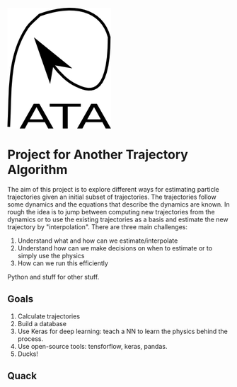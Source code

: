 ![alt text](pata.png "PATA logo")

# Project for Another Trajectory Algorithm

The aim of this project is to explore different ways for estimating particle trajectories given an initial subset of trajectories. The trajectories follow some dynamics and the equations that describe the dynamics are known. In rough the idea is to jump between computing new trajectories from the dynamics or to use the existing trajectories as a basis and estimate the new trajectory by "interpolation". There are three main challenges:

1. Understand what and how can we estimate/interpolate
1. Understand how can we make decisions on when to estimate or to simply use the physics
1. How can we run this efficiently

Python and stuff for other stuff.

## Goals

1. Calculate trajectories
1. Build a database
1. Use Keras for deep learning: teach a NN to learn the physics behind the process.
1. Use open-source tools: tensforflow, keras, pandas.
1. Ducks!

## Quack
